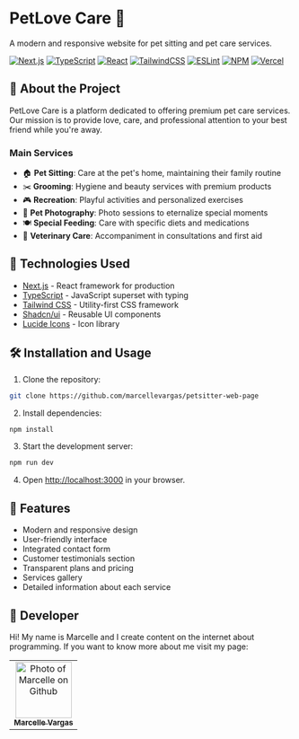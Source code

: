 # PetLove Care 🐾

A modern and responsive website for pet sitting and pet care services.

[![Next.js](https://img.shields.io/badge/Next.js-black?style=for-the-badge&logo=next.js&logoColor=white)](https://nextjs.org/)
[![TypeScript](https://img.shields.io/badge/TypeScript-007ACC?style=for-the-badge&logo=typescript&logoColor=white)](https://www.typescriptlang.org/)
[![React](https://img.shields.io/badge/React-20232A?style=for-the-badge&logo=react&logoColor=61DAFB)](https://reactjs.org/)
[![TailwindCSS](https://img.shields.io/badge/Tailwind_CSS-38B2AC?style=for-the-badge&logo=tailwind-css&logoColor=white)](https://tailwindcss.com/)
[![ESLint](https://img.shields.io/badge/ESLint-4B3263?style=for-the-badge&logo=eslint&logoColor=white)](https://eslint.org/)
[![NPM](https://img.shields.io/badge/NPM-%23CB3837.svg?style=for-the-badge&logo=npm&logoColor=white)](https://www.npmjs.com/)
[![Vercel](https://img.shields.io/badge/Vercel-000000?style=for-the-badge&logo=vercel&logoColor=white)](https://vercel.com/)

## 🌟 About the Project

PetLove Care is a platform dedicated to offering premium pet care services. Our mission is to provide love, care, and professional attention to your best friend while you're away.

### Main Services

- 🏠 **Pet Sitting**: Care at the pet's home, maintaining their family routine
- ✂️ **Grooming**: Hygiene and beauty services with premium products
- 🎮 **Recreation**: Playful activities and personalized exercises
- 📸 **Pet Photography**: Photo sessions to eternalize special moments
- 🍽️ **Special Feeding**: Care with specific diets and medications
- 🏥 **Veterinary Care**: Accompaniment in consultations and first aid

## 🚀 Technologies Used

- [Next.js](https://nextjs.org/) - React framework for production
- [TypeScript](https://www.typescriptlang.org/) - JavaScript superset with typing
- [Tailwind CSS](https://tailwindcss.com/) - Utility-first CSS framework
- [Shadcn/ui](https://ui.shadcn.com/) - Reusable UI components
- [Lucide Icons](https://lucide.dev/) - Icon library

## 🛠️ Installation and Usage

1. Clone the repository:
```bash
git clone https://github.com/marcellevargas/petsitter-web-page
```

2. Install dependencies:
```bash
npm install
```

3. Start the development server:
```bash
npm run dev
```

4. Open [http://localhost:3000](http://localhost:3000) in your browser.

## 📱 Features

- Modern and responsive design
- User-friendly interface
- Integrated contact form
- Customer testimonials section
- Transparent plans and pricing
- Services gallery
- Detailed information about each service

## 🤝 Developer

Hi! My name is Marcelle and I create content on the internet about programming.
If you want to know more about me visit my page:

<table>
  <tr>
    <td align="center">
      <a href="https://github.com/marcellevargas" title="check my github">
        <img src="https://avatars.githubusercontent.com/u/37669732?v=4" width="100px;" alt="Photo of Marcelle on Github"/><br>
        <sub>
          <b>Marcelle Vargas</b>
        </sub>
      </a>
    </td>
  </tr>
</table>
